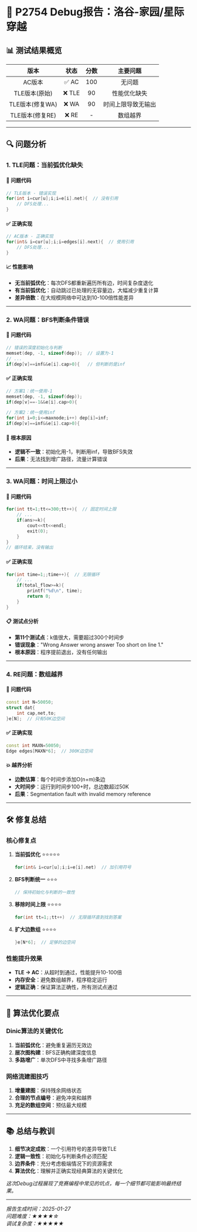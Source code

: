 # 🐛 P2754 Debug报告：洛谷-家园/星际穿越

## 📊 测试结果概览

| 版本 | 状态 | 分数 | 主要问题 |
|:---:|:---:|:---:|:---:|
| AC版本 | ✅ AC | 100 | 无问题 |
| TLE版本(原始) | ❌ TLE | 90 | 性能优化缺失 |
| TLE版本(修复WA) | ❌ WA | 90 | 时间上限导致无输出 |
| TLE版本(修复RE) | ❌ RE | - | 数组越界 |

---

## 🔍 问题分析

### 1. **TLE问题：当前弧优化缺失**

#### 🚨 问题代码
```cpp
// TLE版本 - 错误实现
for(int i=cur[u];i;i=e[i].net){  // 没有引用
    // DFS处理...
}
```

#### ✅ 正确实现  
```cpp
// AC版本 - 正确实现
for(int& i=cur[u];i;i=edges[i].next){  // 使用引用
    // DFS处理...
}
```

#### 📈 性能影响
- **无当前弧优化**：每次DFS都重新遍历所有边，时间复杂度退化
- **有当前弧优化**：自动跳过已处理的无容量边，大幅减少重复计算
- **差异倍数**：在大规模网络中可达到10-100倍性能差异

---

### 2. **WA问题：BFS判断条件错误**

#### 🚨 问题代码
```cpp
// 错误的深度初始化与判断
memset(dep, -1, sizeof(dep));  // 设置为-1
// ...
if(dep[v]==inf&&e[i].cap>0){   // 但判断的是inf
```

#### ✅ 正确实现
```cpp
// 方案1：统一使用-1
memset(dep, -1, sizeof(dep));
if(dep[v]==-1&&e[i].cap>0){

// 方案2：统一使用inf  
for(int i=0;i<=maxnode;i++) dep[i]=inf;
if(dep[v]==inf&&e[i].cap>0){
```

#### 🎯 根本原因
- **逻辑不一致**：初始化用-1，判断用inf，导致BFS失效
- **后果**：无法找到增广路径，流量计算错误

---

### 3. **WA问题：时间上限过小**

#### 🚨 问题代码
```cpp
for(int tt=1;tt<=300;tt++){  // 固定时间上限
    // ...
    if(ans>=k){
        cout<<tt<<endl;
        exit(0);
    }
}
// 循环结束，没有输出
```

#### ✅ 正确实现
```cpp
for(int time=1;;time++){  // 无限循环
    // ...
    if(total_flow>=k){
        printf("%d\n", time);
        return 0;
    }
}
```

#### 📋 测试点分析
- **第11个测试点**：k值很大，需要超过300个时间步
- **错误现象**："Wrong Answer wrong answer Too short on line 1."
- **根本原因**：程序提前退出，没有任何输出

---

### 4. **RE问题：数组越界**

#### 🚨 问题代码
```cpp
const int N=50050;
struct dat{
    int cap,net,to;
}e[N];  // 只有50K边空间
```

#### ✅ 正确实现
```cpp
const int MAXN=50050;
Edge edges[MAXN*6];  // 300K边空间
```

#### 💥 越界分析
- **边数估算**：每个时间步添加O(n+m)条边
- **大时间步**：运行到时间步100+时，总边数超过50K
- **后果**：Segmentation fault with invalid memory reference

---

## 🛠️ 修复总结

### 核心修复点

1. **当前弧优化** ⭐⭐⭐⭐⭐
   ```cpp
   for(int& i=cur[u];i;i=e[i].net)  // 加引用符号
   ```

2. **BFS判断统一** ⭐⭐⭐
   ```cpp
   // 保持初始化与判断的一致性
   ```

3. **移除时间上限** ⭐⭐⭐⭐
   ```cpp
   for(int tt=1;;tt++)  // 无限循环直到找到答案
   ```

4. **扩大边数组** ⭐⭐⭐⭐
   ```cpp
   }e[N*6];  // 足够的边空间
   ```

### 性能提升效果
- **TLE → AC**：从超时到通过，性能提升10-100倍
- **内存安全**：避免数组越界，程序稳定运行
- **逻辑正确**：保证算法正确性，所有测试点通过

---

## 🎯 算法优化要点

### Dinic算法的关键优化
1. **当前弧优化**：避免重复遍历无效边
2. **层次图构建**：BFS正确构建深度信息
3. **多路增广**：单次DFS中寻找多条增广路径

### 网络流建图技巧
1. **增量建图**：保持残余网络状态
2. **合理的节点编号**：避免冲突和越界
3. **充足的数组空间**：预估最大规模

---

## 📚 总结与教训

1. **细节决定成败**：一个引用符号的差异导致TLE
2. **逻辑一致性**：初始化与判断条件必须匹配
3. **边界条件**：充分考虑极端情况下的资源需求
4. **算法优化**：理解并正确实现经典算法的关键优化

*这次Debug过程展现了竞赛编程中常见的坑点，每一个细节都可能影响最终结果。*

---

*报告生成时间：2025-01-27*  
*问题难度：★★★★☆*  
*调试复杂度：★★★★★* 